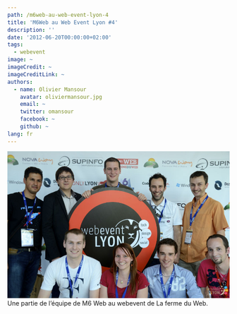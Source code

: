 ```yaml
---
path: /m6web-au-web-event-lyon-4
title: 'M6Web au Web Event Lyon #4'
description: ''
date: '2012-06-20T00:00:00+02:00'
tags:
  - webevent
image: ~
imageCredit: ~
imageCreditLink: ~
authors:
  - name: Olivier Mansour
    avatar: oliviermansour.jpg
    email: ~
    twitter: omansour
    facebook: ~
    github: ~
lang: fr
---
```


![Une partie de l’équipe de M6 Web au webevent de La ferme du Web.](./m6web-webevent.jpg)
Une partie de l’équipe de M6 Web au webevent de La ferme du Web.
